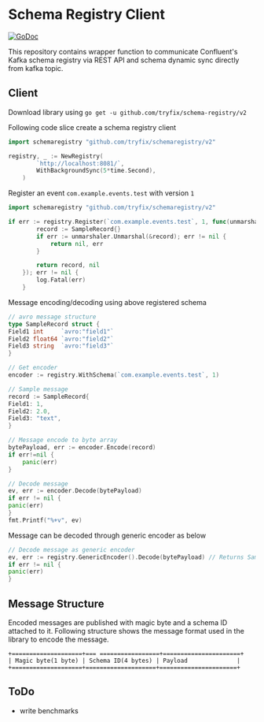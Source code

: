 # Schema Registry Client

[![GoDoc](https://godoc.org/github.com/tryfix/schemaregistry?status.svg)](https://godoc.org/github.com/tryfix/schemaregistry)

This repository contains wrapper function to communicate 
Confluent's Kafka schema registry via REST API and 
schema dynamic sync directly from kafka topic.

Client
------
Download library using `go get -u github.com/tryfix/schema-registry/v2`

Following code slice create a schema registry client 
```go
import schemaregistry "github.com/tryfix/schemaregistry/v2"

registry, _ := NewRegistry(
		`http://localhost:8081/`,
		WithBackgroundSync(5*time.Second),
	)
```

Register an event `com.example.events.test` with version `1`
```go
import schemaregistry "github.com/tryfix/schemaregistry/v2"

if err := registry.Register(`com.example.events.test`, 1, func(unmarshaler Unmarshaler) (v interface{}, err error) {
		record := SampleRecord{}
		if err := unmarshaler.Unmarshal(&record); err != nil {
			return nil, err
		}

		return record, nil
	}); err != nil {
		log.Fatal(err)
	}
```

Message encoding/decoding using above registered schema 
```go
// avro message structure
type SampleRecord struct {
Field1 int     `avro:"field1"`
Field2 float64 `avro:"field2"`
Field3 string  `avro:"field3"`
}

// Get encoder  
encoder := registry.WithSchema(`com.example.events.test`, 1)

// Sample message
record := SampleRecord{
Field1: 1,
Field2: 2.0,
Field3: "text",
}

// Message encode to byte array
bytePayload, err := encoder.Encode(record)
if err!=nil {
    panic(err)
}

// Decode message
ev, err := encoder.Decode(bytePayload)
if err != nil {
panic(err)
}
fmt.Printf("%+v", ev)
```

Message can be decoded through generic encoder as below

```go
// Decode message as generic encoder
ev, err := registry.GenericEncoder().Decode(bytePayload) // Returns SampleRecord
if err != nil {
panic(err)
}
```
Message Structure
-----------------
Encoded messages are published with magic byte and a schema ID attached to it.
Following structure shows the message format used in the library to encode the message.

    +====================+=== =================+======================+
    | Magic byte(1 byte) | Schema ID(4 bytes) | Payload              |
    +====================+====================+======================+

ToDo
----
 - write benchmarks
